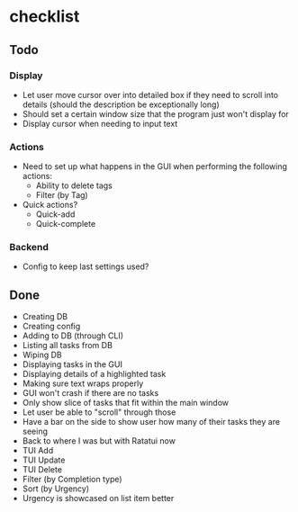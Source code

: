 # checklist

## Todo

### Display
* Let user move cursor over into detailed box if they need to scroll into details (should the description be exceptionally long)
* Should set a certain window size that the program just won't display for
* Display cursor when needing to input text

### Actions
* Need to set up what happens in the GUI when performing the following actions: 
  * Ability to delete tags
  * Filter (by Tag)
* Quick actions?
  * Quick-add
  * Quick-complete

### Backend
* Config to keep last settings used?

## Done

* Creating DB
* Creating config
* Adding to DB (through CLI)
* Listing all tasks from DB
* Wiping DB
* Displaying tasks in the GUI
* Displaying details of a highlighted task
* Making sure text wraps properly
* GUI won't crash if there are no tasks
* Only show slice of tasks that fit within the main window
* Let user be able to "scroll" through those
* Have a bar on the side to show user how many of their tasks they are seeing
* Back to where I was but with Ratatui now
* TUI Add
* TUI Update
* TUI Delete
* Filter (by Completion type)
* Sort (by Urgency)
* Urgency is showcased on list item better
